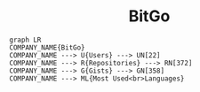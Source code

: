 <h1 align="center">BitGo</h1>

```mermaid
graph LR
COMPANY_NAME{BitGo}
COMPANY_NAME ---> U{Users} ---> UN[22]
COMPANY_NAME ---> R{Repositories} ---> RN[372]
COMPANY_NAME ---> G{Gists} ---> GN[358]
COMPANY_NAME ---> ML{Most Used<br>Languages}
```
